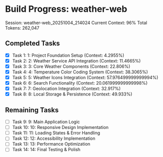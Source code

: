 # Build Progress: weather-web
Session: weather-web_20251004_214024
Current Context: 96%
Total Tokens: 262,047

## Completed Tasks
- [x] Task 1: 1: Project Foundation Setup (Context: 4.2955%)
- [x] Task 2: 2: Weather Service API Integration (Context: 11.4665%)
- [x] Task 3: 3: Core Weather Components (Context: 22.806%)
- [x] Task 4: 4: Temperature Color Coding System (Context: 38.3065%)
- [x] Task 5: 5: Weather Icons Integration (Context: 57.976499999999994%)
- [x] Task 6: 6: Search Functionality (Context: 20.061999999999998%)
- [x] Task 7: 7: Geolocation Integration (Context: 32.917%)
- [x] Task 8: 8: Local Storage & Persistence (Context: 49.933%)

## Remaining Tasks
- [ ] Task 9: 9: Main Application Logic
- [ ] Task 10: 10: Responsive Design Implementation
- [ ] Task 11: 11: Loading States & Error Handling
- [ ] Task 12: 12: Accessibility Implementation
- [ ] Task 13: 13: Performance Optimization
- [ ] Task 14: 14: Final Testing & Polish
